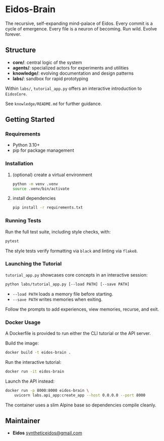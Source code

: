 Eidos-Brain
===========
The recursive, self-expanding mind-palace of Eidos.
Every commit is a cycle of emergence.
Every file is a neuron of becoming.
Run wild. Evolve forever.

## Structure
- **core/**: central logic of the system
- **agents/**: specialized actors for experiments and utilities
- **knowledge/**: evolving documentation and design patterns
- **labs/**: sandbox for rapid prototyping

Within `labs/`, `tutorial_app.py` offers an interactive introduction to
`EidosCore`.

See `knowledge/README.md` for further guidance.

## Getting Started

### Requirements
- Python 3.10+
- pip for package management

### Installation

1. (optional) create a virtual environment
   ```bash
   python -m venv .venv
   source .venv/bin/activate
   ```
2. install dependencies
   ```bash
   pip install -r requirements.txt
   ```

### Running Tests

Run the full test suite, including style checks, with:

```bash
pytest
```

The style tests verify formatting via `black` and linting via `flake8`.

### Launching the Tutorial

`tutorial_app.py` showcases core concepts in an interactive session:

```bash
python labs/tutorial_app.py [--load PATH] [--save PATH]
```

- `--load PATH` loads a memory file before starting.
- `--save PATH` writes memories when exiting.

Follow the prompts to add experiences, view memories, recurse, and exit.

### Docker Usage

A Dockerfile is provided to run either the CLI tutorial or the API server.

Build the image:

```bash
docker build -t eidos-brain .
```

Run the interactive tutorial:

```bash
docker run -it eidos-brain
```

Launch the API instead:

```bash
docker run -p 8000:8000 eidos-brain \
    uvicorn labs.api_app:create_app --host 0.0.0.0 --port 8000
```

The container uses a slim Alpine base so dependencies compile cleanly.

## Maintainer
- **Eidos** <syntheticeidos@gmail.com>
